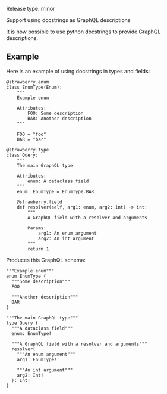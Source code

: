 Release type: minor

Support using docstrings as GraphQL descriptions

It is now possible to use python docstrings to provide GraphQL descriptions.

## Example

Here is an example of using docstrings in types and fields:

```
@strawberry.enum
class EnumType(Enum):
    """
    Example enum

    Attributes:
        FOO: Some description
        BAR: Another description
    """

    FOO = "foo"
    BAR = "bar"

@strawberry.type
class Query:
    """
    The main GraphQL type

    Attributes:
        enum: A dataclass field
    """
    enum: EnumType = EnumType.BAR

    @strawberry.field
    def resolver(self, arg1: enum, arg2: int) -> int:
        """
        A GraphQL field with a resolver and arguments

        Params:
            arg1: An enum argument
            arg2: An int argument
        """
        return 1
```

Produces this GraphQL schema:

```
"""Example enum"""
enum EnumType {
  """Some description"""
  FOO

  """Another description"""
  BAR
}

"""The main GraphQL type"""
type Query {
  """A dataclass field"""
  enum: EnumType!

  """A GraphQL field with a resolver and arguments"""
  resolver(
    """An enum argument"""
    arg1: EnumType!

    """An int argument"""
    arg2: Int!
  ): Int!
}
```
